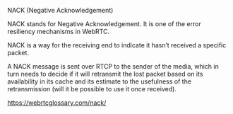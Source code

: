 NACK (Negative Acknowledgement)

NACK stands for Negative Acknowledgement. It is one of the error resiliency mechanisms in WebRTC.

NACK is a way for the receiving end to indicate it hasn’t received a specific packet.

A NACK message is sent over RTCP to the sender of the media, which in turn needs to decide if it will retransmit the lost packet based on its availability in its cache and its estimate to the usefulness of the retransmission (will it be possible to use it once received).

https://webrtcglossary.com/nack/
